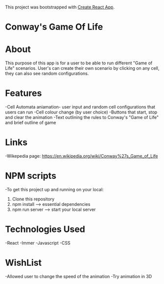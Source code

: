 This project was bootstrapped with [Create React App](https://github.com/facebook/create-react-app).

# Conway's Game Of Life

# About 

This purpose of this app is for a user to be able to run different "Game of Life" scenarios. 
User's can create their own scenario by clicking on any cell, they can also see random configurations. 


# Features

-Cell Automata aniamation- user input and random cell configurations that users can run
-Cell colour change (by user choice)
-Buttons that start, stop and clear the animation
-Text outlining the rules to Conway's "Game of Life" and brief outline of game


# Links

-Wikepedia page: https://en.wikipedia.org/wiki/Conway%27s_Game_of_Life

# NPM scripts

-To get this project up and running on your local:

1) Clone this repository
2) npm install --> essential dependencies
3) npm run server --> start your local server

# Technologies Used  
 
 -React
 -Immer 
 -Javascript
 -CSS


 # WishList

 -Allowed user to change the speed of the animation
 -Try animation in 3D